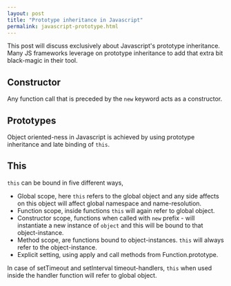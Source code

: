 ```yaml
---
layout: post
title: "Prototype inheritance in Javascript"
permalink: javascript-prototype.html
---
```


This post will discuss exclusively about Javascript's prototype inheritance.
Many JS frameworks leverage on prototype inheritance to add that extra bit
black-magic in their tool.

Constructor
-----------

Any function call that is preceded by the `new` keyword acts as a constructor.

<script src="https://gist.github.com/prataprc/d8f1b6607c854fcfa7b651f648f75ffb.js?file=constructor.js"></script>

Prototypes
----------

Object oriented-ness in Javascript is achieved by using prototype inheritance
and late binding of `this`.

<script src="https://gist.github.com/prataprc/d8f1b6607c854fcfa7b651f648f75ffb.js?file=prototype.js"></script>


This
----

`this` can be bound in five different ways,

* Global scope, here `this` refers to the global object and any side affects
  on this object will affect global namespace and name-resolution.
* Function scope, inside functions `this` will again refer to global object.
* Constructor scope, functions when called with `new` prefix - will 
  instantiate a new instance of `object` and this will be bound to that
  object-instance.
* Method scope, are functions bound to object-instances. `this` will always
  refer to the object-instance.
* Explicit setting, using apply and call methods from Function.prototype.

<script src="https://gist.github.com/prataprc/d8f1b6607c854fcfa7b651f648f75ffb.js?file=this.js"></script>

In case of setTimeout and setInterval timeout-handlers, `this` when used
inside the handler function will refer to global object.
